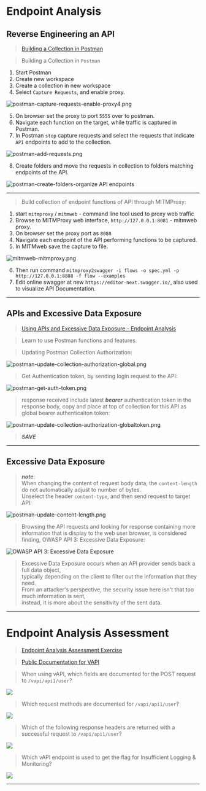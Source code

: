 # Endpoint Analysis  

## Reverse Engineering an API  
 
>[Building a Collection in Postman](https://university.apisec.ai/products/api-penetration-testing/categories/2150251353/posts/2157921175)  

>Building a Collection in `Postman`  

1. Start Postman
2. Create new workspace
3. Create a collection in new workspace
4. Select `Capture Requests`, and enable proxy.  

![postman-capture-requests-enable-proxy4.png](/images/postman-capture-requests-enable-proxy4.png)  

5. On browser set the proxy to port `5555` over to postman.  
6. Navigate each function on the target, while traffic is captured in Postman.  
7. In Postman `stop`  capture requests and select the requests that indicate `API` endpoints to add to the collection.  

![postman-add-requests.png](/images/postman-add-requests.png)  

8. Create folders and move the requests in collection to folders matching endpoints of the API.

![postman-create-folders-organize API endpoints](/images/postman-create-folders-organize-api-endpoints.png)  

----  

>Build collection of endpoint functions of API through MITMProxy:

1. start `mitmproxy` / `mitmweb` - command line tool used to proxy web traffic  
2. Browse to MITMProxy web interface, `http://127.0.0.1:8081` - mitmweb proxy.  
3. On browser set the proxy port as `8080`
4. Navigate each endpoint of the API performing functions to be captured.
5. In MITMweb save the capture to file.  

![mitmweb-mitmproxy.png](/images/mitmweb-mitmproxy.png)  

6. Then run command `mitmproxy2swagger -i flows -o spec.yml -p http://127.0.0.1:8888 -f flow --examples`  
7. Edit online swagger at new `https://editor-next.swagger.io/`, also used to visualize API Documentation.  

----  

## APIs and Excessive Data Exposure  

>[Using APIs and Excessive Data Exposure - Endpoint Analysis](https://university.apisec.ai/products/api-penetration-testing/categories/2150251353/posts/2157505648)  

>Learn to use Postman functions and features.  

>Updating Postman Collection Authorization:  

![postman-update-collection-authorization-global.png](/images/postman-update-collection-authorization-global.png)  

>Get Authentication token, by sending login request to the API:  

![postman-get-auth-token.png](/images/postman-get-auth-token.png)  

>response received include latest ***bearer*** authentication token in the response body, copy and place at top of collection for this API as global bearer authenticaiton token:  

![postman-update-collection-authorization-globaltoken.png](/images/postman-update-collection-authorization-globaltoken.png)   

>***SAVE***  

----  

## Excessive Data Exposure  

>***note***:  
>When changing the content of request body data, the `content-length` do not automatically adjust to number of bytes.  
>Unselect the header `content-type`, and then send request to target API:  

![postman-update-content-length.png](/images/postman-update-content-length.png)  

>Browsing the API requests and looking for response containing more information that is display to the web user browser, is considered finding, OWASP API 3: Excessive Data Exposure:  

![OWASP API 3: Excessive Data Exposure](/images/postman-sensitve-data-exposed.png)  

>Excessive Data Exposure occurs when an API provider sends back a full data object,   
>typically depending on the client to filter out the information that they need.   
>From an attacker's perspective, the security issue here isn't that too much information is sent,   
>instead, it is more about the sensitivity of the sent data.   

----  

# Endpoint Analysis Assessment  

>[Endpoint Analysis Assessment Exercise](https://university.apisec.ai/products/2147849691/categories/2150251353/posts/2163584818)  

>[Public Documentation for VAPI](http://vapi.apisec.ai/vapi)  

>When using vAPI, which fields are documented for the POST request to `/vapi/api1/user`?  

![](images/)  

>Which request methods are documented for `/vapi/api1/user`?


![](images/)  

>Which of the following response headers are returned with a successful request to `/vapi/api1/user`?

![](images/)  

>Which vAPI endpoint is used to get the flag for Insufficient Logging & Monitoring?

![](images/)  

----  
